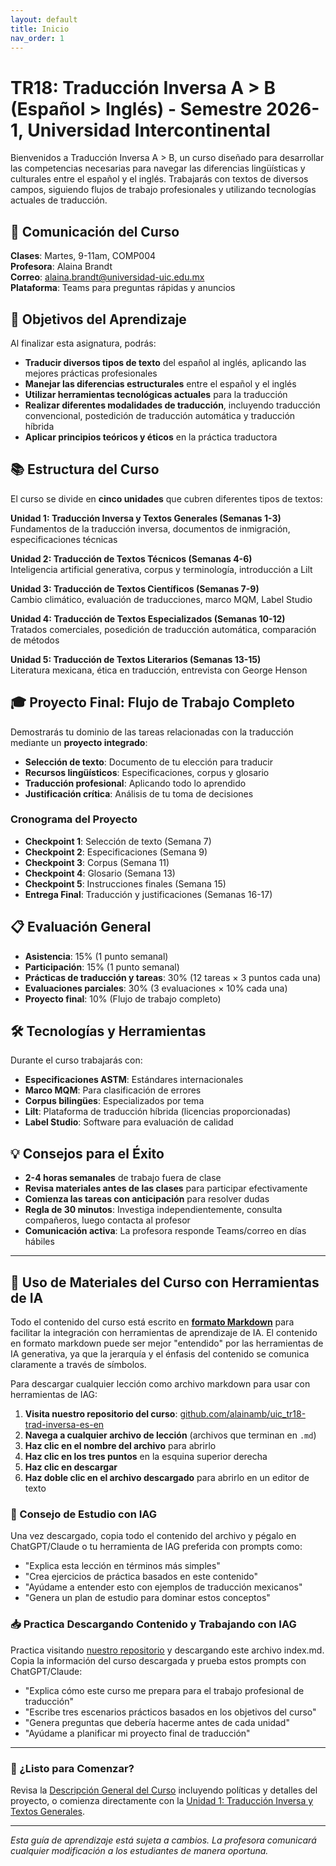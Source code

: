```yaml
---
layout: default
title: Inicio
nav_order: 1
---
```


# TR18: Traducción Inversa A > B (Español > Inglés) - Semestre 2026-1, Universidad Intercontinental

Bienvenidos a Traducción Inversa A > B, un curso diseñado para desarrollar las competencias necesarias para navegar las diferencias lingüísticas y culturales entre el español y el inglés. Trabajarás con textos de diversos campos, siguiendo flujos de trabajo profesionales y utilizando tecnologías actuales de traducción.

## 📱 Comunicación del Curso
**Clases**: Martes, 9-11am, COMP004  
**Profesora**: Alaina Brandt  
**Correo**: alaina.brandt@universidad-uic.edu.mx  
**Plataforma**: Teams para preguntas rápidas y anuncios

## 🎯 Objetivos del Aprendizaje
Al finalizar esta asignatura, podrás:

- **Traducir diversos tipos de texto** del español al inglés, aplicando las mejores prácticas profesionales
- **Manejar las diferencias estructurales** entre el español y el inglés
- **Utilizar herramientas tecnológicas actuales** para la traducción
- **Realizar diferentes modalidades de traducción**, incluyendo traducción convencional, postedición de traducción automática y traducción híbrida
- **Aplicar principios teóricos y éticos** en la práctica traductora

## 📚 Estructura del Curso
El curso se divide en **cinco unidades** que cubren diferentes tipos de textos:

**Unidad 1: Traducción Inversa y Textos Generales (Semanas 1-3)**  
Fundamentos de la traducción inversa, documentos de inmigración, especificaciones técnicas

**Unidad 2: Traducción de Textos Técnicos (Semanas 4-6)**  
Inteligencia artificial generativa, corpus y terminología, introducción a Lilt

**Unidad 3: Traducción de Textos Científicos (Semanas 7-9)**  
Cambio climático, evaluación de traducciones, marco MQM, Label Studio

**Unidad 4: Traducción de Textos Especializados (Semanas 10-12)**  
Tratados comerciales, posedición de traducción automática, comparación de métodos

**Unidad 5: Traducción de Textos Literarios (Semanas 13-15)**  
Literatura mexicana, ética en traducción, entrevista con George Henson

## 🎓 Proyecto Final: Flujo de Trabajo Completo
Demostrarás tu dominio de las tareas relacionadas con la traducción mediante un **proyecto integrado**:
- **Selección de texto**: Documento de tu elección para traducir
- **Recursos lingüísticos**: Especificaciones, corpus y glosario
- **Traducción profesional**: Aplicando todo lo aprendido
- **Justificación crítica**: Análisis de tu toma de decisiones

### Cronograma del Proyecto
- **Checkpoint 1**: Selección de texto (Semana 7)
- **Checkpoint 2**: Especificaciones (Semana 9)
- **Checkpoint 3**: Corpus (Semana 11)
- **Checkpoint 4**: Glosario (Semana 13)
- **Checkpoint 5**: Instrucciones finales (Semana 15)
- **Entrega Final**: Traducción y justificaciones (Semanas 16-17)

## 📋 Evaluación General
- **Asistencia**: 15% (1 punto semanal)
- **Participación**: 15% (1 punto semanal)
- **Prácticas de traducción y tareas**: 30% (12 tareas × 3 puntos cada una)
- **Evaluaciones parciales**: 30% (3 evaluaciones × 10% cada una)
- **Proyecto final**: 10% (Flujo de trabajo completo)

## 🛠️ Tecnologías y Herramientas
Durante el curso trabajarás con:
- **Especificaciones ASTM**: Estándares internacionales
- **Marco MQM**: Para clasificación de errores
- **Corpus bilingües**: Especializados por tema
- **Lilt**: Plataforma de traducción híbrida (licencias proporcionadas)
- **Label Studio**: Software para evaluación de calidad

## 💡 Consejos para el Éxito
- **2-4 horas semanales** de trabajo fuera de clase
- **Revisa materiales antes de las clases** para participar efectivamente
- **Comienza las tareas con anticipación** para resolver dudas
- **Regla de 30 minutos**: Investiga independientemente, consulta compañeros, luego contacta al profesor
- **Comunicación activa**: La profesora responde Teams/correo en días hábiles

---

## 🤖 Uso de Materiales del Curso con Herramientas de IA

Todo el contenido del curso está escrito en [**formato Markdown**](https://docs.github.com/es/get-started/writing-on-github/getting-started-with-writing-and-formatting-on-github/basic-writing-and-formatting-syntax) para facilitar la integración con herramientas de aprendizaje de IA. El contenido en formato markdown puede ser mejor "entendido" por las herramientas de IA generativa, ya que la jerarquía y el énfasis del contenido se comunica claramente a través de símbolos.

Para descargar cualquier lección como archivo markdown para usar con herramientas de IAG:

1. **Visita nuestro repositorio del curso**: [github.com/alainamb/uic_tr18-trad-inversa-es-en](https://github.com/alainamb/uic_tr18-trad-inversa-es-en)
2. **Navega a cualquier archivo de lección** (archivos que terminan en `.md`)
3. **Haz clic en el nombre del archivo** para abrirlo
4. **Haz clic en los tres puntos** en la esquina superior derecha
5. **Haz clic en descargar**
6. **Haz doble clic en el archivo descargado** para abrirlo en un editor de texto

### 📓 Consejo de Estudio con IAG
Una vez descargado, copia todo el contenido del archivo y pégalo en ChatGPT/Claude o tu herramienta de IAG preferida con prompts como:
- "Explica esta lección en términos más simples"
- "Crea ejercicios de práctica basados en este contenido"
- "Ayúdame a entender esto con ejemplos de traducción mexicanos"
- "Genera un plan de estudio para dominar estos conceptos"

### 📥 Practica Descargando Contenido y Trabajando con IAG
Practica visitando [nuestro repositorio](https://github.com/alainamb/uic_tr18-trad-inversa-es-en/blob/main/index.md) y descargando este archivo index.md. Copia la información del curso descargada y prueba estos prompts con ChatGPT/Claude:

- "Explica cómo este curso me prepara para el trabajo profesional de traducción"
- "Escribe tres escenarios prácticos basados en los objetivos del curso"
- "Genera preguntas que debería hacerme antes de cada unidad"
- "Ayúdame a planificar mi proyecto final de traducción"

---

### 🚀 ¿Listo para Comenzar?
Revisa la [Descripción General del Curso](overview/overview.md) incluyendo políticas y detalles del proyecto, o comienza directamente con la [Unidad 1: Traducción Inversa y Textos Generales](unit1/unit1-overview.md).

---
*Esta guía de aprendizaje está sujeta a cambios. La profesora comunicará cualquier modificación a los estudiantes de manera oportuna.*
